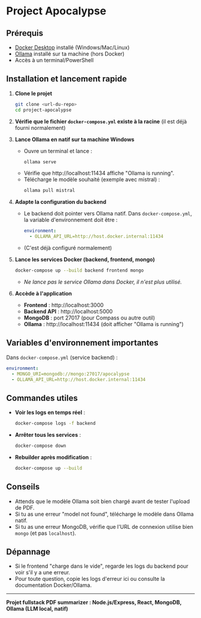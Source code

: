 # Project Apocalypse

## Prérequis
- [Docker Desktop](https://www.docker.com/products/docker-desktop/) installé (Windows/Mac/Linux)
- [Ollama](https://ollama.com/download) installé sur ta machine (hors Docker)
- Accès à un terminal/PowerShell

## Installation et lancement rapide

1. **Clone le projet**
   ```sh
   git clone <url-du-repo>
   cd project-apocalypse
   ```

2. **Vérifie que le fichier `docker-compose.yml` existe à la racine**
   (il est déjà fourni normalement)

3. **Lance Ollama en natif sur ta machine Windows**
   - Ouvre un terminal et lance :
     ```sh
     ollama serve
     ```
   - Vérifie que http://localhost:11434 affiche "Ollama is running".
   - Télécharge le modèle souhaité (exemple avec mistral) :
     ```sh
     ollama pull mistral
     ```

4. **Adapte la configuration du backend**
   - Le backend doit pointer vers Ollama natif. Dans `docker-compose.yml`, la variable d'environnement doit être :
     ```yaml
     environment:
       - OLLAMA_API_URL=http://host.docker.internal:11434
     ```
   - (C'est déjà configuré normalement)

5. **Lance les services Docker (backend, frontend, mongo)**
   ```sh
   docker-compose up --build backend frontend mongo
   ```
   - *Ne lance pas le service Ollama dans Docker, il n'est plus utilisé.*

6. **Accède à l'application**
   - **Frontend** : http://localhost:3000
   - **Backend API** : http://localhost:5000
   - **MongoDB** : port 27017 (pour Compass ou autre outil)
   - **Ollama** : http://localhost:11434 (doit afficher "Ollama is running")

## Variables d'environnement importantes

Dans `docker-compose.yml` (service backend) :
```yaml
environment:
  - MONGO_URI=mongodb://mongo:27017/apocalypse
  - OLLAMA_API_URL=http://host.docker.internal:11434
```

## Commandes utiles

- **Voir les logs en temps réel** :
  ```sh
  docker-compose logs -f backend
  ```
- **Arrêter tous les services** :
  ```sh
  docker-compose down
  ```
- **Rebuilder après modification** :
  ```sh
  docker-compose up --build
  ```

## Conseils
- Attends que le modèle Ollama soit bien chargé avant de tester l'upload de PDF.
- Si tu as une erreur "model not found", télécharge le modèle dans Ollama natif.
- Si tu as une erreur MongoDB, vérifie que l'URL de connexion utilise bien `mongo` (et pas `localhost`).

## Dépannage
- Si le frontend "charge dans le vide", regarde les logs du backend pour voir s'il y a une erreur.
- Pour toute question, copie les logs d'erreur ici ou consulte la documentation Docker/Ollama.

---

**Projet fullstack PDF summarizer : Node.js/Express, React, MongoDB, Ollama (LLM local, natif)**
